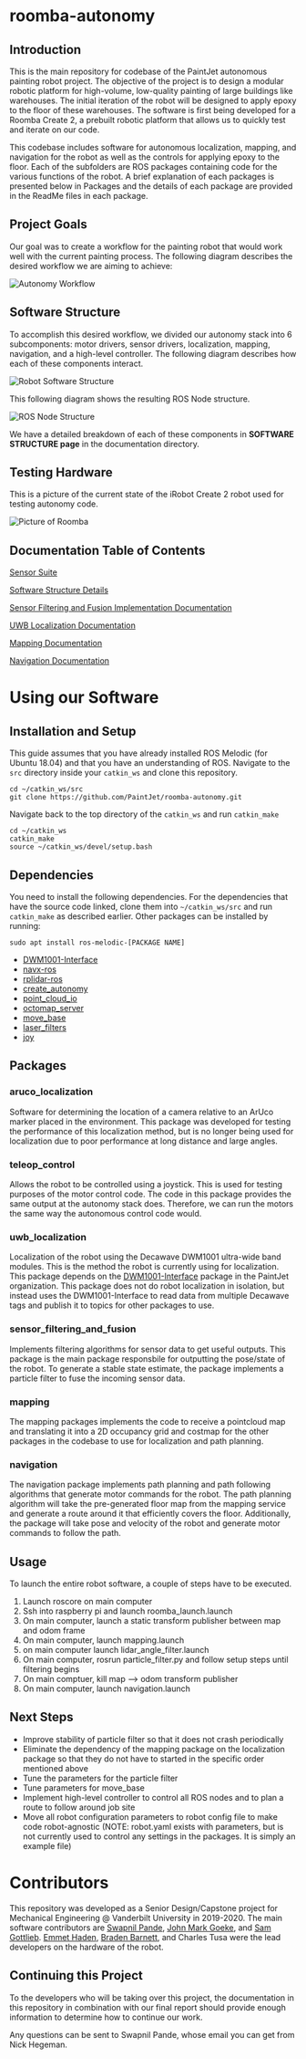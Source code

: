 # roomba-autonomy
## Introduction
This is the main repository for codebase of the PaintJet autonomous painting robot project. The objective of the project is to design a modular robotic platform for high-volume, low-quality painting of large buildings like warehouses. The initial iteration of the robot will be designed to apply epoxy to the floor of these warehouses. The software is first being developed for a Roomba Create 2, a prebuilt robotic platform that allows us to quickly test and iterate on our code.

This codebase includes software for autonomous localization, mapping, and navigation for the robot as well as the controls for applying epoxy to the floor. Each of the subfolders are ROS packages containing code for the various functions of the robot. A brief explanation of each packages is presented below in Packages and the details of each package are provided in the ReadMe files in each package.

## Project Goals

Our goal was to create a workflow for the painting robot that would work well with the current painting process. The following diagram describes the desired workflow we are aiming to achieve:

![Autonomy Workflow](pictures/PaintProcessFlow.png)


## Software Structure
To accomplish this desired workflow, we divided our autonomy stack into 6 subcomponents: motor drivers, sensor drivers, localization, mapping, navigation, and a high-level controller. The following diagram describes how each of these components interact.

![Robot Software Structure](pictures/high_level_org.png)

This following diagram shows the resulting ROS Node structure.

![ROS Node Structure](pictures/ros_node_structure.png)

We have a detailed breakdown of each of these components in **SOFTWARE STRUCTURE page** in the documentation directory.


## Testing Hardware
This is a picture of the current state of the iRobot Create 2 robot used for testing autonomy code.

![Picture of Roomba](pictures/roomba.png)


## Documentation Table of Contents

[Sensor Suite](documentation/sensor_suite.md)

[Software Structure Details](documentation/software_structure_details.md)

[Sensor Filtering and Fusion Implementation Documentation](sensor_filtering_and_fusion/README.md)

[UWB Localization Documentation](uwb_localization/README.md)

[Mapping Documentation](mapping/README.md)

[Navigation Documentation](navigation/README.md)

# Using our Software
## Installation and Setup
This guide assumes that you have already installed ROS Melodic (for Ubuntu 18.04) and that you have an understanding of ROS. Navigate to the `src` directory inside your `catkin_ws` and clone this repository.

```
cd ~/catkin_ws/src
git clone https://github.com/PaintJet/roomba-autonomy.git
```

Navigate back to the top directory of the `catkin_ws` and run `catkin_make`
```
cd ~/catkin_ws
catkin_make
source ~/catkin_ws/devel/setup.bash
```

## Dependencies
You need to install the following dependencies. For the dependencies that have the source code linked, clone them into `~/catkin_ws/src` and run `catkin_make` as described earlier. Other packages can be installed by running:

```
sudo apt install ros-melodic-[PACKAGE NAME]
````

* [DWM1001-Interface](https://github.com/PaintJet/DWM1001-Interface)
* [navx-ros](https://github.com/PaintJet/navx_ros)
* [rplidar-ros](http://wiki.ros.org/rplidar)
* [create_autonomy](https://github.com/PaintJet/create_autonomy)
* [point_cloud_io](https://github.com/ANYbotics/point_cloud_io)
* [octomap_server](http://wiki.ros.org/octomap_server)
* [move_base](http://wiki.ros.org/move_base)
* [laser_filters](http://wiki.ros.org/laser_filters)
* [joy](http://wiki.ros.org/joy)

## Packages

### aruco_localization
Software for determining the location of a camera relative to an ArUco marker placed in the environment. This package was developed for testing the performance of this localization method, but is no longer being used for localization due to poor performance at long distance and large angles.

### teleop_control
Allows the robot to be controlled using a joystick. This is used for testing purposes of the motor control code. The code in this package provides the same output at the autonomy stack does. Therefore, we can run the motors the same way the autonomous control code would.

### uwb_localization
Localization of the robot using the Decawave DWM1001 ultra-wide band modules. This is the method the robot is currently using for localization. This package depends on the [DWM1001-Interface](https://github.com/PaintJet/DWM1001-Interface) package in the PaintJet organization. This package does not do robot localization in isolation, but instead uses the DWM1001-Interface to read data from multiple Decawave tags and publish it to topics for other packages to use.

### sensor_filtering_and_fusion
Implements filtering algorithms for sensor data to get useful outputs. This package is the main package responsbile for outputting the pose/state of the robot. To generate a stable state estimate, the package implements a particle filter to fuse the incoming sensor data.

### mapping
The mapping packages implements the code to receive a pointcloud map and translating it into a 2D occupancy grid and costmap for the other packages in the codebase to use for localization and path planning.

### navigation
The navigation package implements path planning and path following algorithms that generate motor commands for the robot. The path planning algorithm will take the pre-generated floor map from the mapping service and generate a route around it that efficiently covers the floor. Additionally, the package will take pose and velocity of the robot and generate motor commands to follow the path.

## Usage
To launch the entire robot software, a couple of steps have to be executed.

1. Launch roscore on main computer
2. Ssh into raspberry pi and launch roomba_launch.launch
3. On main computer, launch a static transform publisher between map and odom frame
4. On main computer, launch mapping.launch
5. on main computer launch lidar_angle_filter.launch
6. On main computer, rosrun particle_filter.py and follow setup steps until filtering begins
7. On main comptuer, kill map --> odom transform publisher
8. On main computer, launch navigation.launch

## Next Steps
* Improve stability of particle filter so that it does not crash periodically
* Eliminate the dependency of the mapping package on the localization package so that they do not have to started in the specific order mentioned above
* Tune the parameters for the particle filter
* Tune parameters for move_base
* Implement high-level controller to control all ROS nodes and to plan a route to follow around job site
* Move all robot configuration parameters to robot config file to make code robot-agnostic (NOTE: robot.yaml exists with parameters, but is not currently used to control any settings in the packages. It is simply an example file)




# Contributors
This repository was developed as a Senior Design/Capstone project for Mechanical Engineering @ Vanderbilt University in 2019-2020. The main software contributors are [Swapnil Pande](https://www.github.com/SwapnilPande), [John Mark Goeke](https://www.github.com/jmgoeke), and [Sam Gottlieb](https://www.github.com/gottlism). [Emmet Haden](https://www.github.com/emmethaden), [Braden Barnett](https://www.github.com/bradenbarnett), and Charles Tusa were the lead developers on the hardware of the robot.

## Continuing this Project
To the developers who will be taking over this project, the documentation in this repository in combination with our final report should provide enough information to determine how to continue our work.

Any questions can be sent to Swapnil Pande, whose email you can get from Nick Hegeman.



